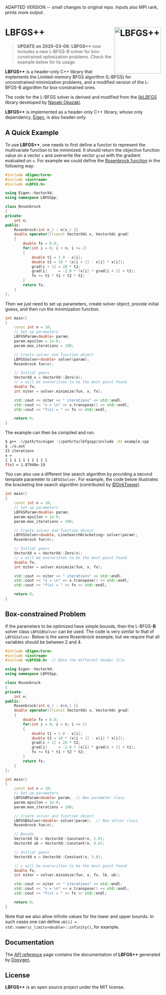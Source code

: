 ADAPTED VERSION -- small changes to original repo. Inputs also MPI rank, prints more output.

# LBFGS++ <img src="https://statr.me/images/sticker-lbfgspp.png" alt="LBFGS++" height="150px" align="right" />

> **UPDATE on 2020-03-06**: **LBFGS++** now includes a new L-BFGS-B solver for
> box-constrained optimization problems. Check the example below for its usage.

**LBFGS++** is a header-only C++ library that implements the Limited-memory
BFGS algorithm (L-BFGS) for unconstrained minimization problems, and a modified
version of the L-BFGS-B algorithm for box-constrained ones.

The code for the L-BFGS solver is derived and modified from the
[libLBFGS](https://github.com/chokkan/liblbfgs)
library developed by [Naoaki Okazaki](http://www.chokkan.org/).

**LBFGS++** is implemented as a header-only C++ library, whose only dependency,
[Eigen](http://eigen.tuxfamily.org/), is also header-only.

## A Quick Example

To use **LBFGS++**, one needs to first define a functor to represent the
multivariate function to be minimized. It should return the objective function
value on a vector `x` and overwrite the vector `grad` with the gradient
evaluated on `x`. For example we could define the
[Rosenbrock function](https://en.wikipedia.org/wiki/Rosenbrock_function) in the
following way:

```cpp
#include <Eigen/Core>
#include <iostream>
#include <LBFGS.h>

using Eigen::VectorXd;
using namespace LBFGSpp;

class Rosenbrock
{
private:
    int n;
public:
    Rosenbrock(int n_) : n(n_) {}
    double operator()(const VectorXd& x, VectorXd& grad)
    {
        double fx = 0.0;
        for(int i = 0; i < n; i += 2)
        {
            double t1 = 1.0 - x[i];
            double t2 = 10 * (x[i + 1] - x[i] * x[i]);
            grad[i + 1] = 20 * t2;
            grad[i]     = -2.0 * (x[i] * grad[i + 1] + t1);
            fx += t1 * t1 + t2 * t2;
        }
        return fx;
    }
};
```

Then we just need to set up parameters, create solver object,
provide initial guess, and then run the minimization function.

```cpp
int main()
{
    const int n = 10;
    // Set up parameters
    LBFGSParam<double> param;
    param.epsilon = 1e-6;
    param.max_iterations = 100;

    // Create solver and function object
    LBFGSSolver<double> solver(param);
    Rosenbrock fun(n);

    // Initial guess
    VectorXd x = VectorXd::Zero(n);
    // x will be overwritten to be the best point found
    double fx;
    int niter = solver.minimize(fun, x, fx);

    std::cout << niter << " iterations" << std::endl;
    std::cout << "x = \n" << x.transpose() << std::endl;
    std::cout << "f(x) = " << fx << std::endl;

    return 0;
}
```

The example can then be compiled and run.

```bash
$ g++ -I/path/to/eigen -I/path/to/lbfgspp/include -O2 example.cpp
$ ./a.out
23 iterations
x =
1 1 1 1 1 1 1 1 1 1
f(x) = 1.87948e-19
```

You can also use a different line search algorithm by providing a second template parameter
to `LBFGSSolver`. For example, the code below illustrates the bracketing line search algorithm
(contributed by [@DirkToewe](https://github.com/DirkToewe)).

```cpp
int main()
{
    const int n = 10;
    // Set up parameters
    LBFGSParam<double> param;
    param.epsilon = 1e-6;
    param.max_iterations = 100;

    // Create solver and function object
    LBFGSSolver<double, LineSearchBracketing> solver(param);
    Rosenbrock fun(n);

    // Initial guess
    VectorXd x = VectorXd::Zero(n);
    // x will be overwritten to be the best point found
    double fx;
    int niter = solver.minimize(fun, x, fx);

    std::cout << niter << " iterations" << std::endl;
    std::cout << "x = \n" << x.transpose() << std::endl;
    std::cout << "f(x) = " << fx << std::endl;

    return 0;
}
```

## Box-constrained Problem

If the parameters to be optimized have simple bounds, then the
L-BFGS-**B** solver class `LBFGSBSolver` can be used.
The code is very similar to that of `LBFGSSolver`. Below is the same Rosenbrock
example, but we require that all variables should be between 2 and 4.

```cpp
#include <Eigen/Core>
#include <iostream>
#include <LBFGSB.h>  // Note the different header file

using Eigen::VectorXd;
using namespace LBFGSpp;

class Rosenbrock
{
private:
    int n;
public:
    Rosenbrock(int n_) : n(n_) {}
    double operator()(const VectorXd& x, VectorXd& grad)
    {
        double fx = 0.0;
        for(int i = 0; i < n; i += 2)
        {
            double t1 = 1.0 - x[i];
            double t2 = 10 * (x[i + 1] - x[i] * x[i]);
            grad[i + 1] = 20 * t2;
            grad[i]     = -2.0 * (x[i] * grad[i + 1] + t1);
            fx += t1 * t1 + t2 * t2;
        }
        return fx;
    }
};

int main()
{
    const int n = 10;
    // Set up parameters
    LBFGSBParam<double> param;  // New parameter class
    param.epsilon = 1e-6;
    param.max_iterations = 100;

    // Create solver and function object
    LBFGSBSolver<double> solver(param);  // New solver class
    Rosenbrock fun(n);

    // Bounds
    VectorXd lb = VectorXd::Constant(n, 2.0);
    VectorXd ub = VectorXd::Constant(n, 4.0);

    // Initial guess
    VectorXd x = VectorXd::Constant(n, 3.0);

    // x will be overwritten to be the best point found
    double fx;
    int niter = solver.minimize(fun, x, fx, lb, ub);

    std::cout << niter << " iterations" << std::endl;
    std::cout << "x = \n" << x.transpose() << std::endl;
    std::cout << "f(x) = " << fx << std::endl;

    return 0;
}
```

Note that we also allow infinite values for the lower and upper bounds.
In such cases one can define `ub[i] = std::numeric_limits<double>::infinity()`,
for example.

## Documentation

The [API reference](https://lbfgspp.statr.me/doc/) page contains the documentation
of **LBFGS++** generated by [Doxygen](http://www.doxygen.org/).

## License

**LBFGS++** is an open source project under the MIT license.
